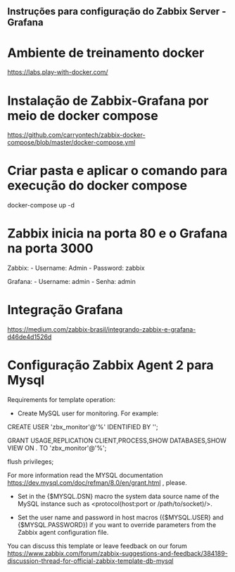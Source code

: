 ## Instruções para configuração do Zabbix Server - Grafana

# Ambiente de treinamento docker
https://labs.play-with-docker.com/


# Instalação de Zabbix-Grafana por meio de docker compose 
https://github.com/carryontech/zabbix-docker-compose/blob/master/docker-compose.yml

# Criar pasta e aplicar o comando para execução do docker compose
docker-compose up -d


# Zabbix inicia na porta 80 e o Grafana na porta 3000

Zabbix:
	- Username: Admin
	- Password: zabbix

Grafana:
	- Username: admin
	- Senha: admin




# Integração Grafana

https://medium.com/zabbix-brasil/integrando-zabbix-e-grafana-d46de4d1526d

# Configuração Zabbix Agent 2 para Mysql
Requirements for template operation:

* Create MySQL user for monitoring. For example:

CREATE USER 'zbx_monitor'@'%' IDENTIFIED BY '<password>';
	
GRANT USAGE,REPLICATION CLIENT,PROCESS,SHOW DATABASES,SHOW VIEW ON *.* TO
'zbx_monitor'@'%';

flush privileges;
	
For more information read the MYSQL documentation https://dev.mysql.com/doc/refman/8.0/en/grant.html , please. 
	
* Set in the {$MYSQL.DSN} macro the system data source name of the MySQL instance such as <protocol(host:port or /path/to/socket)/>.
	
* Set the user name and password in host macros ({$MYSQL.USER} and {$MYSQL.PASSWORD}) if you want to override parameters from the Zabbix agent configuration file.


You can discuss this template or leave feedback on our forum https://www.zabbix.com/forum/zabbix-suggestions-and-feedback/384189-discussion-thread-for-official-zabbix-template-db-mysql
